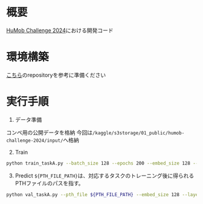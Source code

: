 # 概要
[HuMob Challenge 2024](https://wp.nyu.edu/humobchallenge2024/)における開発コード

# 環境構築
[こちら](https://github.com/takuya-tokumoto/EnvHuMOB2024)のrepositoryを参考に準備ください

# 実行手順
1. データ準備

コンペ用の公開データを格納 
今回は`/kaggle/s3storage/01_public/humob-challenge-2024/input/`へ格納

2. Train

```bash
python train_taskA.py --batch_size 128 --epochs 200 --embed_size 128 --layers_num 4 --heads_num 8
```

3. Predict
`${PTH_FILE_PATH}`は、対応するタスクのトレーニング後に得られるPTHファイルのパスを指す。

```bash
python val_taskA.py --pth_file ${PTH_FILE_PATH} --embed_size 128 --layers_num 4 --heads_num 8
```

